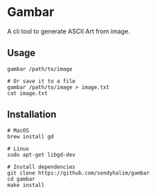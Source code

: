 # Gambar
A cli tool to generate ASCII Art from image.

## Usage
```
gambar /path/to/image

# Or save it to a file
gambar /path/to/image > image.txt
cat image.txt
```

## Installation
```
# MacOS
brew install gd

# Linux
sudo apt-get libgd-dev

# Install dependencies
git clone https://github.com/sendyhalim/gambar
cd gambar
make install
```

